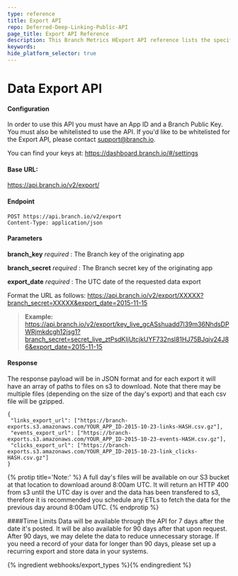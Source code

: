 ```yaml
---
type: reference
title: Export API
repo: Deferred-Deep-Linking-Public-API
page_title: Export API Reference
description: This Branch Metrics HExport API reference lists the specifications for pulling data from Branch via API.
keywords:  
hide_platform_selector: true
---
```

# Data Export API

#### Configuration
In order to use this API you must have an App ID and a Branch Public Key. You must also be whitelisted to use the API. If you'd like to be whitelisted for the Export API, please contact [support@branch.io](mailto:support@branch.io).

You can find your keys at: https://dashboard.branch.io/#/settings

#### Base URL:
https://api.branch.io/v2/export/

#### Endpoint
	POST https://api.branch.io/v2/export
	Content-Type: application/json

#### Parameters

**branch_key** _required_
: The Branch key of the originating app

**branch_secret** _required_
: The Branch secret key of the originating app

**export_date** _required_
: The UTC date of the requested data export

Format the URL as follows: 
https://api.branch.io/v2/export/XXXXX?branch_secret=XXXXX&export_date=2015-11-15

> **Example:**
https://api.branch.io/v2/export/key_live_gcASshuadd7l39m36NhdsDPWRjmkdcgh12jsg1?branch_secret=secret_live_ztPsdKIjUtcjkUYF732nsl81HJ75BJqiv24J86&export_date=2015-11-15

#### Response

The response payload will be in JSON format and for each export it will have an array of paths to files on s3 to download. Note that there may be multiple files (depending on the size of the day's export) and that each csv file will be gzipped.


	{
	 "links_export_url": ["https://branch-exports.s3.amazonaws.com/YOUR_APP_ID-2015-10-23-links-HASH.csv.gz"],
	 "events_export_url": ["https://branch-exports.s3.amazonaws.com/YOUR_APP_ID-2015-10-23-events-HASH.csv.gz"],
	 "clicks_export_url": ["https://branch-exports.s3.amazonaws.com/YOUR_APP_ID-2015-10-23-link_clicks-HASH.csv.gz"]
	}


{% protip title='Note:' %}
A full day's files will be available on our S3 bucket at that location to download around 8:00am UTC. It will return an HTTP 400 from s3 until the UTC day is over and the data has been transfered to s3, therefore it is recommended you schedule any ETLs to fetch the data for the previous day around 8:00am UTC.
{% endprotip %}

####Time Limits
Data will be available through the API for 7 days after the date it's posted. It will be also available for 90 days after that upon request. After 90 days, we may delete the data to reduce unnecessary storage. If you need a record of your data for longer than 90 days, please set up a recurring export and store data in your systems. 

{% ingredient webhooks/export_types %}{% endingredient %}
